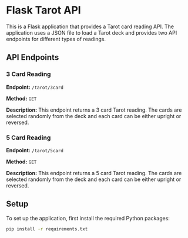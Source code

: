 # Flask Tarot API

This is a Flask application that provides a Tarot card reading API. The application uses a JSON file to load a Tarot deck and provides two API endpoints for different types of readings.

## API Endpoints

### 3 Card Reading

**Endpoint:** `/tarot/3card`

**Method:** `GET`

**Description:** This endpoint returns a 3 card Tarot reading. The cards are selected randomly from the deck and each card can be either upright or reversed.

### 5 Card Reading

**Endpoint:** `/tarot/5card`

**Method:** `GET`

**Description:** This endpoint returns a 5 card Tarot reading. The cards are selected randomly from the deck and each card can be either upright or reversed.

## Setup

To set up the application, first install the required Python packages:

```bash
pip install -r requirements.txt